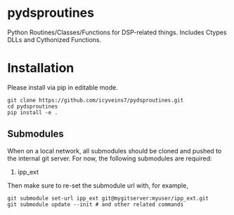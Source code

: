 # pydsproutines
Python Routines/Classes/Functions for DSP-related things. Includes Ctypes DLLs and Cythonized Functions.

# Installation
Please install via pip in editable mode.

```
git clone https://github.com/icyveins7/pydsproutines.git
cd pydsproutines
pip install -e .
```

## Submodules
When on a local network, all submodules should be cloned and pushed to the internal git server. For now, the following submodules are required:

1. ipp_ext

Then make sure to re-set the submodule url with, for example,

```
git submodule set-url ipp_ext git@mygitserver:myuser/ipp_ext.git
git submodule update --init # and other related commands
```
